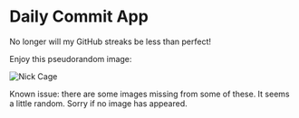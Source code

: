 Daily Commit App
================
No longer will my GitHub streaks be less than perfect!

Enjoy this pseudorandom image:

![Nick Cage](http://www.placecage.com/500/800 "Nick Cage")

Known issue: there are some images missing from some of these. It seems a little random. Sorry if no image has appeared.